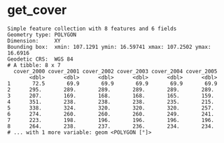 # get_cover

    Simple feature collection with 8 features and 6 fields
    Geometry type: POLYGON
    Dimension:     XY
    Bounding box:  xmin: 107.1291 ymin: 16.59741 xmax: 107.2502 ymax: 16.6916
    Geodetic CRS:  WGS 84
    # A tibble: 8 x 7
      cover_2000 cover_2001 cover_2002 cover_2003 cover_2004 cover_2005
           <dbl>      <dbl>      <dbl>      <dbl>      <dbl>      <dbl>
    1       72.5       69.9       69.9       69.9       69.9       69.9
    2      295.       289.       289.       289.       289.       289. 
    3      207.       169.       168.       168.       165.       159. 
    4      351.       238.       238.       238.       235.       215. 
    5      338.       324.       320.       320.       320.       257. 
    6      274.       260.       260.       260.       249.       241. 
    7      223.       198.       196.       196.       196.       196. 
    8      264.       238.       237.       236.       234.       234. 
    # ... with 1 more variable: geom <POLYGON [°]>

